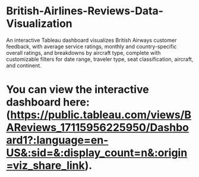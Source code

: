 # British-Airlines-Reviews-Data-Visualization
An interactive Tableau dashboard visualizes British Airways customer feedback, with average service ratings, monthly and country-specific overall ratings, and breakdowns by aircraft type, complete with customizable filters for date range, traveler type, seat classification, aircraft, and continent.

# You can view the interactive dashboard here: (https://public.tableau.com/views/BAReviews_17115956225950/Dashboard1?:language=en-US&:sid=&:display_count=n&:origin=viz_share_link).
